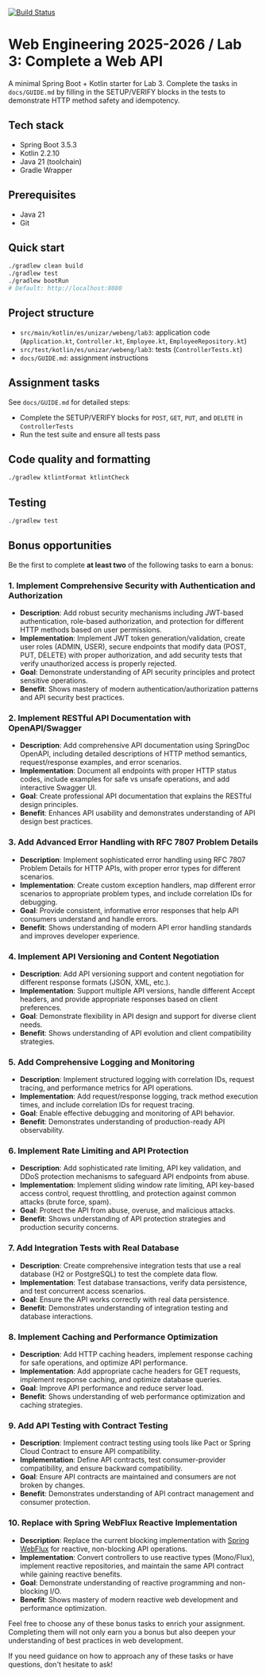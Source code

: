 [![Build Status](../../actions/workflows/CI.yml/badge.svg)](../../actions/workflows/CI.yml)

# Web Engineering 2025-2026 / Lab 3: Complete a Web API

A minimal Spring Boot + Kotlin starter for Lab 3. Complete the tasks in `docs/GUIDE.md` by filling in the SETUP/VERIFY blocks in the tests to demonstrate HTTP method safety and idempotency.

## Tech stack
- Spring Boot 3.5.3
- Kotlin 2.2.10
- Java 21 (toolchain)
- Gradle Wrapper

## Prerequisites
- Java 21
- Git

## Quick start
```bash
./gradlew clean build
./gradlew test
./gradlew bootRun
# Default: http://localhost:8080
```

## Project structure
- `src/main/kotlin/es/unizar/webeng/lab3`: application code (`Application.kt`, `Controller.kt`, `Employee.kt`, `EmployeeRepository.kt`)
- `src/test/kotlin/es/unizar/webeng/lab3`: tests (`ControllerTests.kt`)
- `docs/GUIDE.md`: assignment instructions

## Assignment tasks
See `docs/GUIDE.md` for detailed steps:
- Complete the SETUP/VERIFY blocks for `POST`, `GET`, `PUT`, and `DELETE` in `ControllerTests`
- Run the test suite and ensure all tests pass

## Code quality and formatting
```bash
./gradlew ktlintFormat ktlintCheck
```

## Testing
```bash
./gradlew test
```

## Bonus opportunities
Be the first to complete **at least two** of the following tasks to earn a bonus:

### 1. **Implement Comprehensive Security with Authentication and Authorization**
- **Description**: Add robust security mechanisms including JWT-based authentication, role-based authorization, and protection for different HTTP methods based on user permissions.
- **Implementation**: Implement JWT token generation/validation, create user roles (ADMIN, USER), secure endpoints that modify data (POST, PUT, DELETE) with proper authorization, and add security tests that verify unauthorized access is properly rejected.
- **Goal**: Demonstrate understanding of API security principles and protect sensitive operations.
- **Benefit**: Shows mastery of modern authentication/authorization patterns and API security best practices.

### 2. **Implement RESTful API Documentation with OpenAPI/Swagger**
- **Description**: Add comprehensive API documentation using SpringDoc OpenAPI, including detailed descriptions of HTTP method semantics, request/response examples, and error scenarios.
- **Implementation**: Document all endpoints with proper HTTP status codes, include examples for safe vs unsafe operations, and add interactive Swagger UI.
- **Goal**: Create professional API documentation that explains the RESTful design principles.
- **Benefit**: Enhances API usability and demonstrates understanding of API design best practices.

### 3. **Add Advanced Error Handling with RFC 7807 Problem Details**
- **Description**: Implement sophisticated error handling using RFC 7807 Problem Details for HTTP APIs, with proper error types for different scenarios.
- **Implementation**: Create custom exception handlers, map different error scenarios to appropriate problem types, and include correlation IDs for debugging.
- **Goal**: Provide consistent, informative error responses that help API consumers understand and handle errors.
- **Benefit**: Shows understanding of modern API error handling standards and improves developer experience.

### 4. **Implement API Versioning and Content Negotiation**
- **Description**: Add API versioning support and content negotiation for different response formats (JSON, XML, etc.).
- **Implementation**: Support multiple API versions, handle different Accept headers, and provide appropriate responses based on client preferences.
- **Goal**: Demonstrate flexibility in API design and support for diverse client needs.
- **Benefit**: Shows understanding of API evolution and client compatibility strategies.

### 5. **Add Comprehensive Logging and Monitoring**
- **Description**: Implement structured logging with correlation IDs, request tracing, and performance metrics for API operations.
- **Implementation**: Add request/response logging, track method execution times, and include correlation IDs for request tracing.
- **Goal**: Enable effective debugging and monitoring of API behavior.
- **Benefit**: Demonstrates understanding of production-ready API observability.

### 6. **Implement Rate Limiting and API Protection**
- **Description**: Add sophisticated rate limiting, API key validation, and DDoS protection mechanisms to safeguard API endpoints from abuse.
- **Implementation**: Implement sliding window rate limiting, API key-based access control, request throttling, and protection against common attacks (brute force, spam).
- **Goal**: Protect the API from abuse, overuse, and malicious attacks.
- **Benefit**: Shows understanding of API protection strategies and production security concerns.

### 7. **Add Integration Tests with Real Database**
- **Description**: Create comprehensive integration tests that use a real database (H2 or PostgreSQL) to test the complete data flow.
- **Implementation**: Test database transactions, verify data persistence, and test concurrent access scenarios.
- **Goal**: Ensure the API works correctly with real data persistence.
- **Benefit**: Demonstrates understanding of integration testing and database interactions.

### 8. **Implement Caching and Performance Optimization**
- **Description**: Add HTTP caching headers, implement response caching for safe operations, and optimize API performance.
- **Implementation**: Add appropriate cache headers for GET requests, implement response caching, and optimize database queries.
- **Goal**: Improve API performance and reduce server load.
- **Benefit**: Shows understanding of web performance optimization and caching strategies.

### 9. **Add API Testing with Contract Testing**
- **Description**: Implement contract testing using tools like Pact or Spring Cloud Contract to ensure API compatibility.
- **Implementation**: Define API contracts, test consumer-provider compatibility, and ensure backward compatibility.
- **Goal**: Ensure API contracts are maintained and consumers are not broken by changes.
- **Benefit**: Demonstrates understanding of API contract management and consumer protection.

### 10. **Replace with Spring WebFlux Reactive Implementation**
- **Description**: Replace the current blocking implementation with [Spring WebFlux](https://docs.spring.io/spring-framework/reference/web-reactive.html) for reactive, non-blocking API operations.
- **Implementation**: Convert controllers to use reactive types (Mono/Flux), implement reactive repositories, and maintain the same API contract while gaining reactive benefits.
- **Goal**: Demonstrate understanding of reactive programming and non-blocking I/O.
- **Benefit**: Shows mastery of modern reactive web development and performance optimization.

Feel free to choose any of these bonus tasks to enrich your assignment. Completing them will not only earn you a bonus but also deepen your understanding of best practices in web development. 

If you need guidance on how to approach any of these tasks or have questions, don't hesitate to ask!
